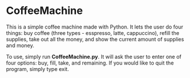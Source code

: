 # CoffeeMachine
This is a simple coffee machine made with Python. It lets the user do four things: buy coffee (three types - esspresso, latte, cappuccino), refill the supplies, take out all the money, and show the current amount of supplies and money. 

To use, simply run **CoffeeMachine.py**. It will ask the user to enter one of four options: buy, fill, take, and remaining. If you would like to quit the program, simply type exit.
